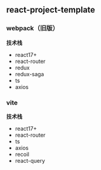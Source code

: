 ## react-project-template

### webpack（旧版）
**技术栈**
- react17+
- react-router
- redux
- redux-saga
- ts
- axios

### vite
**技术栈**
- react17+
- react-router
- ts
- axios
- recoil
- react-query
